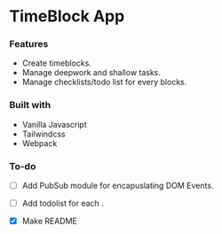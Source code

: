 # TimeBlock App

<div align="center">
  <kbd>
 
  </kbd>
</div>

### Features

- Create timeblocks.
- Manage deepwork and shallow tasks.
- Manage checklists/todo list for every blocks.


### Built with

- Vanilla Javascript
- Tailwindcss
- Webpack


### To-do

- [ ] Add PubSub module for encapuslating DOM Events.
- [ ] Add todolist for each .
- [x] Make README

